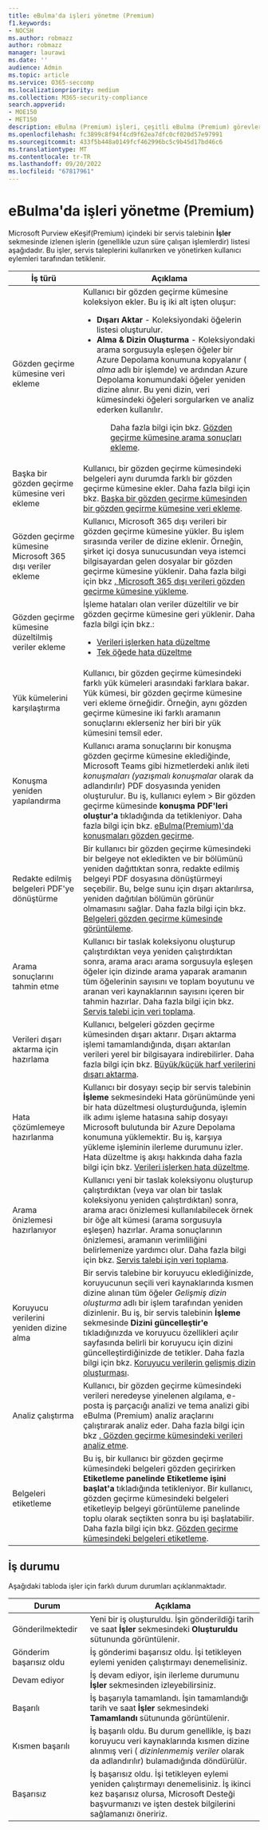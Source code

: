 ```yaml
---
title: eBulma'da işleri yönetme (Premium)
f1.keywords:
- NOCSH
ms.author: robmazz
author: robmazz
manager: laurawi
ms.date: ''
audience: Admin
ms.topic: article
ms.service: O365-seccomp
ms.localizationpriority: medium
ms.collection: M365-security-compliance
search.appverid:
- MOE150
- MET150
description: eBulma (Premium) işleri, çeşitli eBulma (Premium) görevlerini gerçekleştirmeyle ilgili uzun süre çalışan işlemlerin durumunu izlemenize yardımcı olur.
ms.openlocfilehash: fc3899c8f94f4cd9f62ea7dfc0cf020d57e97991
ms.sourcegitcommit: 433f5b448a0149fcf462996bc5c9b45d17bd46c6
ms.translationtype: MT
ms.contentlocale: tr-TR
ms.lasthandoff: 09/20/2022
ms.locfileid: "67817961"
---
```

# <a name="manage-jobs-in-ediscovery-premium"></a>eBulma'da işleri yönetme (Premium)

Microsoft Purview eKeşif(Premium) içindeki bir servis talebinin **İşler** sekmesinde izlenen işlerin (genellikle uzun süre çalışan işlemlerdir) listesi aşağıdadır. Bu işler, servis taleplerini kullanırken ve yönetirken kullanıcı eylemleri tarafından tetiklenir.

|İş türü|Açıklama|
|---|---|
|Gözden geçirme kümesine veri ekleme|Kullanıcı bir gözden geçirme kümesine koleksiyon ekler. Bu iş iki alt işten oluşur: <ul><li>**Dışarı Aktar** - Koleksiyondaki öğelerin listesi oluşturulur.</li><li>**Alma & Dizin Oluşturma** - Koleksiyondaki arama sorgusuyla eşleşen öğeler bir Azure Depolama konumuna kopyalanır ( *alma* adlı bir işlemde) ve ardından Azure Depolama konumundaki öğeler yeniden dizine alınır. Bu yeni dizin, veri kümesindeki öğeleri sorgularken ve analiz ederken kullanılır.</li><ul> <p> Daha fazla bilgi için bkz. [Gözden geçirme kümesine arama sonuçları ekleme](add-data-to-review-set.md).|
|Başka bir gözden geçirme kümesine veri ekleme|Kullanıcı, bir gözden geçirme kümesindeki belgeleri aynı durumda farklı bir gözden geçirme kümesine ekler. Daha fazla bilgi için bkz. [Başka bir gözden geçirme kümesinden bir gözden geçirme kümesine veri ekleme](add-data-to-review-set-from-another-review-set.md).|
|Gözden geçirme kümesine Microsoft 365 dışı veriler ekleme|Kullanıcı, Microsoft 365 dışı verileri bir gözden geçirme kümesine yükler. Bu işlem sırasında veriler de dizine eklenir. Örneğin, şirket içi dosya sunucusundan veya istemci bilgisayardan gelen dosyalar bir gözden geçirme kümesine yüklenir. Daha fazla bilgi için bkz [. Microsoft 365 dışı verileri gözden geçirme kümesine yükleme](load-non-office-365-data-into-a-review-set.md).|
|Gözden geçirme kümesine düzeltilmiş veriler ekleme|İşleme hataları olan veriler düzeltilir ve bir gözden geçirme kümesine geri yüklenir. Daha fazla bilgi için bkz.: <ul><li>[Verileri işlerken hata düzeltme](error-remediation-when-processing-data-in-advanced-ediscovery.md)</li><li>[Tek öğede hata düzeltme](single-item-error-remediation.md)</li></ul>|
|Yük kümelerini karşılaştırma|Kullanıcı, bir gözden geçirme kümesindeki farklı yük kümeleri arasındaki farklara bakar. Yük kümesi, bir gözden geçirme kümesine veri ekleme örneğidir. Örneğin, aynı gözden geçirme kümesine iki farklı aramanın sonuçlarını eklerseniz her biri bir yük kümesini temsil eder.|
|Konuşma yeniden yapılandırma|Kullanıcı arama sonuçlarını bir konuşma gözden geçirme kümesine eklediğinde, Microsoft Teams gibi hizmetlerdeki anlık ileti *konuşmaları (yazışmalı konuşmalar* olarak da adlandırılır) PDF dosyasında yeniden oluşturulur. Bu iş, kullanıcı eylem > Bir gözden geçirme kümesinde **konuşma PDF'leri oluştur'a** tıkladığında da tetikleniyor. Daha fazla bilgi için bkz. [eBulma(Premium)'da konuşmaları gözden geçirme](conversation-review-sets.md).
|Redakte edilmiş belgeleri PDF'ye dönüştürme|Bir kullanıcı bir gözden geçirme kümesindeki bir belgeye not ekledikten ve bir bölümünü yeniden dağıttıktan sonra, redakte edilmiş belgeyi PDF dosyasına dönüştürmeyi seçebilir. Bu, belge sunu için dışarı aktarılırsa, yeniden dağıtılan bölümün görünür olmamasını sağlar. Daha fazla bilgi için bkz. [Belgeleri gözden geçirme kümesinde görüntüleme](view-documents-in-review-set.md).|
|Arama sonuçlarını tahmin etme|Kullanıcı bir taslak koleksiyonu oluşturup çalıştırdıktan veya yeniden çalıştırdıktan sonra, arama aracı arama sorgusuyla eşleşen öğeler için dizinde arama yaparak aramanın tüm öğelerinin sayısını ve toplam boyutunu ve aranan veri kaynaklarının sayısını içeren bir tahmin hazırlar.  Daha fazla bilgi için bkz. [Servis talebi için veri toplama](collecting-data-for-ediscovery.md).|
|Verileri dışarı aktarma için hazırlama|Kullanıcı, belgeleri gözden geçirme kümesinden dışarı aktarır. Dışarı aktarma işlemi tamamlandığında, dışarı aktarılan verileri yerel bir bilgisayara indirebilirler. Daha fazla bilgi için bkz. [Büyük/küçük harf verilerini dışarı aktarma](exporting-data-ediscover20.md).|
|Hata çözümlemeye hazırlanma|Kullanıcı bir dosyayı seçip bir servis talebinin **İşleme** sekmesindeki Hata görünümünde yeni bir hata düzeltmesi oluşturduğunda, işlemin ilk adımı işleme hatasına sahip dosyayı Microsoft bulutunda bir Azure Depolama konumuna yüklemektir. Bu iş, karşıya yükleme işleminin ilerleme durumunu izler. Hata düzeltme iş akışı hakkında daha fazla bilgi için bkz. [Verileri işlerken hata düzeltme](error-remediation-when-processing-data-in-advanced-ediscovery.md).|
|Arama önizlemesi hazırlanıyor|Kullanıcı yeni bir taslak koleksiyonu oluşturup çalıştırdıktan (veya var olan bir taslak koleksiyonu yeniden çalıştırdıktan) sonra, arama aracı önizlemesi kullanılabilecek örnek bir öğe alt kümesi (arama sorgusuyla eşleşen) hazırlar. Arama sonuçlarının önizlemesi, aramanın verimliliğini belirlemenize yardımcı olur.  Daha fazla bilgi için bkz. [Servis talebi için veri toplama](collecting-data-for-ediscovery.md#view-search-results-and-statistics).|
|Koruyucu verilerini yeniden dizine alma|Bir servis talebine bir koruyucu eklediğinizde, koruyucunun seçili veri kaynaklarında kısmen dizine alınan tüm öğeler *Gelişmiş dizin oluşturma* adlı bir işlem tarafından yeniden dizinlenir. Bu iş, bir servis talebinin **İşleme** sekmesinde **Dizini güncelleştir'e** tıkladığınızda ve koruyucu özellikleri açılır sayfasında belirli bir koruyucu için dizini güncelleştirdiğinizde de tetikler. Daha fazla bilgi için bkz. [Koruyucu verilerin gelişmiş dizin oluşturması](indexing-custodian-data.md).
|Analiz çalıştırma|Kullanıcı, bir gözden geçirme kümesindeki verileri neredeyse yinelenen algılama, e-posta iş parçacığı analizi ve tema analizi gibi eBulma (Premium) analiz araçlarını çalıştırarak analiz eder. Daha fazla bilgi için bkz [. Gözden geçirme kümesindeki verileri analiz etme](analyzing-data-in-review-set.md).|
|Belgeleri etiketleme|Bu iş, bir kullanıcı bir gözden geçirme kümesindeki belgeleri gözden geçirirken **Etiketleme panelinde Etiketleme** **işini başlat'a** tıkladığında tetikleniyor. Bir kullanıcı, gözden geçirme kümesindeki belgeleri etiketleyip belgeyi görüntüleme panelinde toplu olarak seçtikten sonra bu işi başlatabilir. Daha fazla bilgi için bkz. [Gözden geçirme kümesindeki belgeleri etiketleme](tagging-documents.md).|

## <a name="job-status"></a>İş durumu

Aşağıdaki tabloda işler için farklı durum durumları açıklanmaktadır.

|Durum|Açıklama|
|---|---|
|Gönderilmektedir|Yeni bir iş oluşturuldu.  İşin gönderildiği tarih ve saat **İşler** sekmesindeki **Oluşturuldu** sütununda görüntülenir.|
|Gönderim başarısız oldu|İş gönderimi başarısız oldu.  İşi tetikleyen eylemi yeniden çalıştırmayı denemelisiniz.|
|Devam ediyor|İş devam ediyor, işin ilerleme durumunu **İşler** sekmesinden izleyebilirsiniz.|
|Başarılı|İş başarıyla tamamlandı. İşin tamamlandığı tarih ve saat **İşler** sekmesindeki **Tamamlandı** sütununda görüntülenir.|
|Kısmen başarılı|İş başarılı oldu. Bu durum genellikle, iş bazı koruyucu veri kaynaklarında kısmen dizine alınmış veri ( *dizinlenmemiş veriler* olarak da adlandırılır) bulamadığında döndürülür.|
|Başarısız|İş başarısız oldu.  İşi tetikleyen eylemi yeniden çalıştırmayı denemelisiniz. İş ikinci kez başarısız olursa, Microsoft Desteği başvurmanızı ve işten destek bilgilerini sağlamanızı öneririz.|
